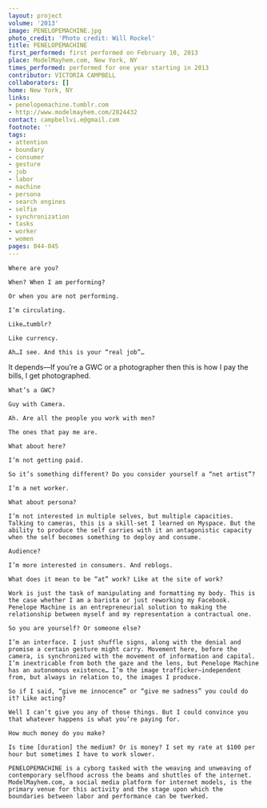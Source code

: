 ```yaml
---
layout: project
volume: '2013'
image: PENELOPEMACHINE.jpg
photo_credit: 'Photo credit: Will Rockel'
title: PENELOPEMACHINE
first_performed: first performed on February 10, 2013
place: ModelMayhem.com, New York, NY
times_performed: performed for one year starting in 2013
contributor: VICTORIA CAMPBELL
collaborators: []
home: New York, NY
links:
- penelopemachine.tumblr.com
- http://www.modelmayhem.com/2824432
contact: campbellvi.e@gmail.com
footnote: ''
tags:
- attention
- boundary
- consumer
- gesture
- job
- labor
- machine
- persona
- search engines
- selfie
- synchronization
- tasks
- worker
- women
pages: 044-045
---
```


	Where are you?

	When? When I am performing?

	Or when you are not performing.

	I’m circulating.

	Like…tumblr?

	Like currency.

	Ah…I see. And this is your “real job”…

	
It depends—If you’re a GWC or a photographer then this is how I pay the bills, I get photographed. 


	What’s a GWC?

	Guy with Camera.

	Ah. Are all the people you work with men?

	The ones that pay me are.

	What about here?

	I’m not getting paid.

	So it’s something different? Do you consider yourself a “net artist”?

	I’m a net worker.

	What about persona?

	I’m not interested in multiple selves, but multiple capacities. Talking to cameras, this is a skill-set I learned on Myspace. But the ability to produce the self carries with it an antagonistic capacity when the self becomes something to deploy and consume.

	Audience?

	I’m more interested in consumers. And reblogs. 

	What does it mean to be “at” work? Like at the site of work?

	Work is just the task of manipulating and formatting my body. This is the case whether I am a barista or just reworking my Facebook. Penelope Machine is an entrepreneurial solution to making the relationship between myself and my representation a contractual one.

	So you are yourself? Or someone else?

	I’m an interface. I just shuffle signs, along with the denial and promise a certain gesture might carry. Movement here, before the camera, is synchronized with the movement of information and capital. I’m inextricable from both the gaze and the lens, but Penelope Machine has an autonomous existence… I’m the image trafficker—independent from, but always in relation to, the images I produce.

	So if I said, “give me innocence” or “give me sadness” you could do it? Like acting?

	Well I can’t give you any of those things. But I could convince you that whatever happens is what you’re paying for.

	How much money do you make?

	Is time [duration] the medium? Or is money? I set my rate at $100 per hour but sometimes I have to work slower.

	PENELOPEMACHINE is a cyborg tasked with the weaving and unweaving of contemporary selfhood across the beams and shuttles of the internet. ModelMayhem.com, a social media platform for internet models, is the primary venue for this activity and the stage upon which the boundaries between labor and performance can be twerked.
